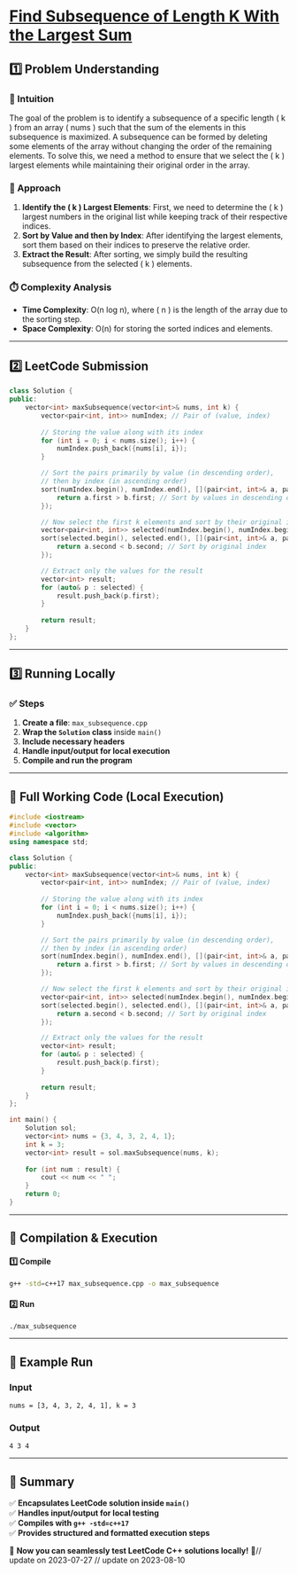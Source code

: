 # **[Find Subsequence of Length K With the Largest Sum](https://leetcode.com/problems/find-subsequence-of-length-k-with-the-largest-sum/description/)**  

## **1️⃣ Problem Understanding**  
### **📌 Intuition**  
The goal of the problem is to identify a subsequence of a specific length \( k \) from an array \( nums \) such that the sum of the elements in this subsequence is maximized. A subsequence can be formed by deleting some elements of the array without changing the order of the remaining elements. To solve this, we need a method to ensure that we select the \( k \) largest elements while maintaining their original order in the array.

### **🚀 Approach**  
1. **Identify the \( k \) Largest Elements**: First, we need to determine the \( k \) largest numbers in the original list while keeping track of their respective indices.
2. **Sort by Value and then by Index**: After identifying the largest elements, sort them based on their indices to preserve the relative order.
3. **Extract the Result**: After sorting, we simply build the resulting subsequence from the selected \( k \) elements.

### **⏱️ Complexity Analysis**  
- **Time Complexity**: O(n log n), where \( n \) is the length of the array due to the sorting step.
- **Space Complexity**: O(n) for storing the sorted indices and elements.

---  

## **2️⃣ LeetCode Submission**  
```cpp
class Solution {
public:
    vector<int> maxSubsequence(vector<int>& nums, int k) {
        vector<pair<int, int>> numIndex; // Pair of (value, index)
        
        // Storing the value along with its index
        for (int i = 0; i < nums.size(); i++) {
            numIndex.push_back({nums[i], i});
        }

        // Sort the pairs primarily by value (in descending order), 
        // then by index (in ascending order)
        sort(numIndex.begin(), numIndex.end(), [](pair<int, int>& a, pair<int, int>& b) {
            return a.first > b.first; // Sort by values in descending order
        });

        // Now select the first k elements and sort by their original index
        vector<pair<int, int>> selected(numIndex.begin(), numIndex.begin() + k);
        sort(selected.begin(), selected.end(), [](pair<int, int>& a, pair<int, int>& b) {
            return a.second < b.second; // Sort by original index
        });

        // Extract only the values for the result
        vector<int> result;
        for (auto& p : selected) {
            result.push_back(p.first);
        }
        
        return result;
    }
};  
```  

---  

## **3️⃣ Running Locally**  
### **✅ Steps**  
1. **Create a file**: `max_subsequence.cpp`  
2. **Wrap the `Solution` class** inside `main()`  
3. **Include necessary headers**  
4. **Handle input/output for local execution**  
5. **Compile and run the program**  

---  

## **📝 Full Working Code (Local Execution)**  
```cpp
#include <iostream>
#include <vector>
#include <algorithm>
using namespace std;

class Solution {
public:
    vector<int> maxSubsequence(vector<int>& nums, int k) {
        vector<pair<int, int>> numIndex; // Pair of (value, index)
        
        // Storing the value along with its index
        for (int i = 0; i < nums.size(); i++) {
            numIndex.push_back({nums[i], i});
        }

        // Sort the pairs primarily by value (in descending order), 
        // then by index (in ascending order)
        sort(numIndex.begin(), numIndex.end(), [](pair<int, int>& a, pair<int, int>& b) {
            return a.first > b.first; // Sort by values in descending order
        });

        // Now select the first k elements and sort by their original index
        vector<pair<int, int>> selected(numIndex.begin(), numIndex.begin() + k);
        sort(selected.begin(), selected.end(), [](pair<int, int>& a, pair<int, int>& b) {
            return a.second < b.second; // Sort by original index
        });

        // Extract only the values for the result
        vector<int> result;
        for (auto& p : selected) {
            result.push_back(p.first);
        }
        
        return result;
    }
};

int main() {
    Solution sol;
    vector<int> nums = {3, 4, 3, 2, 4, 1};
    int k = 3;
    vector<int> result = sol.maxSubsequence(nums, k);
    
    for (int num : result) {
        cout << num << " ";
    }
    return 0;
}
```  

---  

## **🔧 Compilation & Execution**  
#### **1️⃣ Compile**  
```bash
g++ -std=c++17 max_subsequence.cpp -o max_subsequence
```  

#### **2️⃣ Run**  
```bash
./max_subsequence
```  

---  

## **🎯 Example Run**  
### **Input**  
```
nums = [3, 4, 3, 2, 4, 1], k = 3
```  
### **Output**  
```
4 3 4 
```  

---  

## **📌 Summary**  
✅ **Encapsulates LeetCode solution inside `main()`**  
✅ **Handles input/output for local testing**  
✅ **Compiles with `g++ -std=c++17`**  
✅ **Provides structured and formatted execution steps**  

🚀 **Now you can seamlessly test LeetCode C++ solutions locally!** 🚀// update on 2023-07-27
// update on 2023-08-10
